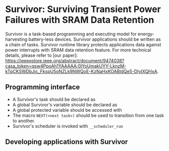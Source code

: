 # Survivor: Surviving Transient Power Failures with SRAM Data Retention
Survivor is a task-based programming and executing model for energy-harvesting battery-less devices. Survivor applications should be written as a chain of tasks. Survivor runtime library protects applications data against power interrupts with SRAM data retention feature. For more technical details, please refer to [our paper]: https://ieeexplore.ieee.org/abstract/document/9474038?casa_token=qsw4PpoAh1YAAAAA:0IYoUmakUYY-LknzM-kTqCKSWDbJic_FkspU5oNZLk9NWQoE-KzNaHxKOABldQe5-DIyIXQHxA.

## Programming interface
- A Survivor's task should be declared as
- A global Survivor's variable should be declared as
- A global protected variable should be accessed with
- The macro `NEXT(<next task>)` should be used to transition from one task to another.
- Survivor's scheduler is invoked with `__scheduler_run`

## Developing applications with Survivor
